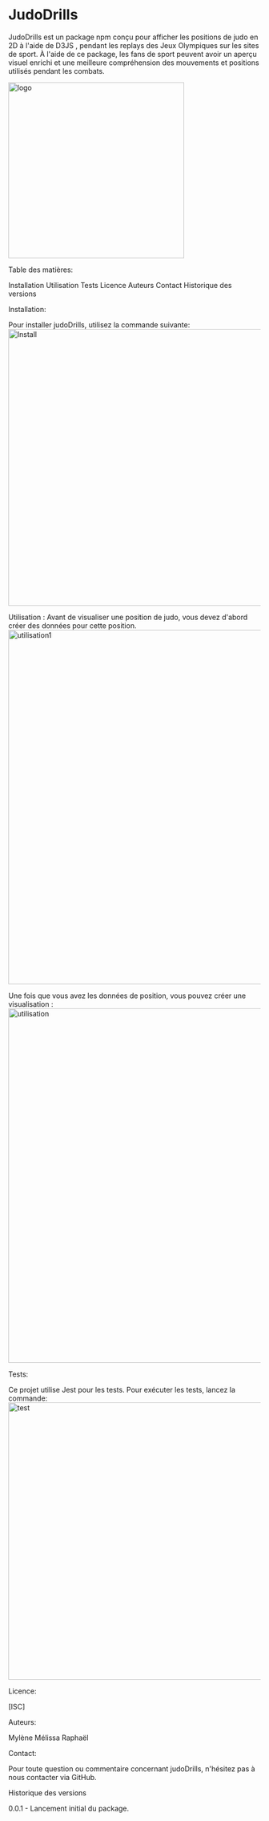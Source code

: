 # JudoDrills 


JudoDrills est un package npm conçu pour afficher les positions de judo en 2D à l'aide de D3JS , pendant les replays des Jeux Olympiques sur les sites de sport. À l'aide de ce package, les fans de sport peuvent avoir un aperçu visuel enrichi et une meilleure compréhension des mouvements et positions utilisés pendant les combats.

<img width="351" alt="logo" src="https://github.com/AIphaKuma/JudoDrills/assets/117074766/4419a470-9ebd-4ab9-b380-316a25ffbd5c"> 


Table des matières:

Installation
Utilisation
Tests
Licence
Auteurs
Contact
Historique des versions 


Installation: 

Pour installer judoDrills, utilisez la commande suivante:
<img width="552" alt="Install" src="https://github.com/AIphaKuma/JudoDrills/assets/117074766/cfd08acb-d3dc-4f5e-bc9e-5e07e88118a3">



Utilisation : 
Avant de visualiser une position de judo, vous devez d'abord créer des données pour cette position.
<img width="707" alt="utilisation1" src="https://github.com/AIphaKuma/JudoDrills/assets/117074766/7d149a42-478c-4de4-95d7-71ebc20a3e08">  

Une fois que vous avez les données de position, vous pouvez créer une visualisation :
<img width="707" alt="utilisation" src="https://github.com/AIphaKuma/JudoDrills/assets/117074766/43c3234b-8a29-404d-ba33-5ed7065ab121"> 



Tests: 

Ce projet utilise Jest pour les tests. Pour exécuter les tests, lancez la commande:
<img width="553" alt="test" src="https://github.com/AIphaKuma/JudoDrills/assets/117074766/3c32e95c-42d7-4151-9261-11caf9cc59cf">




Licence:

[ISC]



Auteurs:

Mylène
Mélissa
Raphaël 



Contact:

Pour toute question ou commentaire concernant judoDrills, n'hésitez pas à nous contacter via GitHub.



Historique des versions

0.0.1 - Lancement initial du package.


